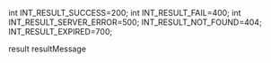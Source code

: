 int INT_RESULT_SUCCESS=200;
int INT_RESULT_FAIL=400;
int INT_RESULT_SERVER_ERROR=500;
INT_RESULT_NOT_FOUND=404;
INT_RESULT_EXPIRED=700;

result
resultMessage
